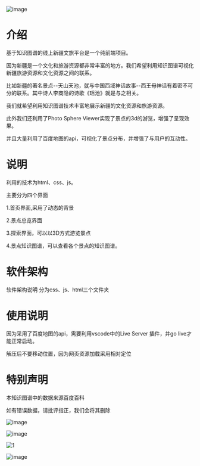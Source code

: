 ![image](https://github.com/KhanCold/XinjiangTravel/assets/119404710/04e1cec7-f20f-49b2-b38c-43925d23da55)

# 介绍
基于知识图谱的线上新疆文旅平台是一个纯前端项目。

因为新疆是一个文化和旅游资源都非常丰富的地方。我们希望利用知识图谱可视化新疆旅游资源和文化资源之间的联系。

比如新疆的著名景点--天山天池，就与中国西域神话故事--西王母神话有着密不可分的联系。其中诗人李商隐的诗歌《瑶池》就是与之相关。

我们就希望利用知识图谱技术丰富地展示新疆的文化资源和旅游资源。

此外我们还利用了Photo Sphere Viewer实现了景点的3d的游览，增强了呈现效果。

并且大量利用了百度地图的api，可视化了景点分布，并增强了与用户的互动性。

# 说明

利用的技术为html、css、js。

主要分为四个界面

1.首页界面,采用了动态的背景

2.景点总览界面

3.探索界面，可以以3D方式游览景点

4.景点知识图谱，可以查看各个景点的知识图谱。

# 软件架构
软件架构说明 分为css、js、html三个文件夹

# 使用说明
因为采用了百度地图的api，需要利用vscode中的Live Server 插件，并go live才能正常启动。

解压后不要移动位置，因为网页资源加载采用相对定位

# 特别声明

本知识图谱中的数据来源百度百科

如有错误数据，请批评指正，我们会将其删除

![image](https://github.com/KhanCold/XinjiangTravel/assets/119404710/08d77589-8c22-4266-8aad-a6b21ec11ecf)

![image](https://github.com/KhanCold/XinjiangTravel/assets/119404710/8963a70a-ea21-41b2-bbe0-c5982d29ccf7)

![1](https://github.com/KhanCold/XinjiangTravel/assets/119404710/319e5dde-97a5-4a2f-a3dd-20289aef00df)

![image](https://github.com/KhanCold/XinjiangTravel/assets/119404710/6f99a3ea-f597-43fb-9da7-6291e787d1d5)




